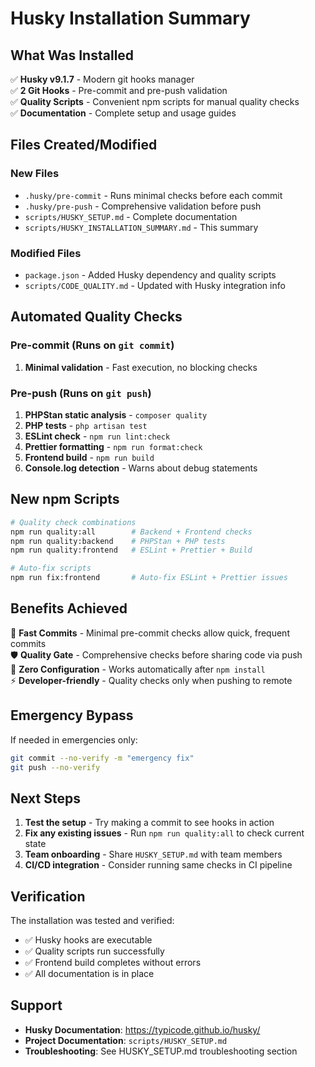 # Husky Installation Summary

## What Was Installed

✅ **Husky v9.1.7** - Modern git hooks manager  
✅ **2 Git Hooks** - Pre-commit and pre-push validation  
✅ **Quality Scripts** - Convenient npm scripts for manual quality checks  
✅ **Documentation** - Complete setup and usage guides

## Files Created/Modified

### New Files

- `.husky/pre-commit` - Runs minimal checks before each commit
- `.husky/pre-push` - Comprehensive validation before push
- `scripts/HUSKY_SETUP.md` - Complete documentation
- `scripts/HUSKY_INSTALLATION_SUMMARY.md` - This summary

### Modified Files

- `package.json` - Added Husky dependency and quality scripts
- `scripts/CODE_QUALITY.md` - Updated with Husky integration info

## Automated Quality Checks

### Pre-commit (Runs on `git commit`)

1. **Minimal validation** - Fast execution, no blocking checks

### Pre-push (Runs on `git push`)

1. **PHPStan static analysis** - `composer quality`
2. **PHP tests** - `php artisan test`
3. **ESLint check** - `npm run lint:check`
4. **Prettier formatting** - `npm run format:check`
5. **Frontend build** - `npm run build`
6. **Console.log detection** - Warns about debug statements

## New npm Scripts

```bash
# Quality check combinations
npm run quality:all        # Backend + Frontend checks
npm run quality:backend    # PHPStan + PHP tests
npm run quality:frontend   # ESLint + Prettier + Build

# Auto-fix scripts
npm run fix:frontend       # Auto-fix ESLint + Prettier issues
```

## Benefits Achieved

🚀 **Fast Commits** - Minimal pre-commit checks allow quick, frequent commits  
🛡️ **Quality Gate** - Comprehensive checks before sharing code via push  
🔄 **Zero Configuration** - Works automatically after `npm install`  
⚡ **Developer-friendly** - Quality checks only when pushing to remote

## Emergency Bypass

If needed in emergencies only:

```bash
git commit --no-verify -m "emergency fix"
git push --no-verify
```

## Next Steps

1. **Test the setup** - Try making a commit to see hooks in action
2. **Fix any existing issues** - Run `npm run quality:all` to check current state
3. **Team onboarding** - Share `HUSKY_SETUP.md` with team members
4. **CI/CD integration** - Consider running same checks in CI pipeline

## Verification

The installation was tested and verified:

- ✅ Husky hooks are executable
- ✅ Quality scripts run successfully
- ✅ Frontend build completes without errors
- ✅ All documentation is in place

## Support

- **Husky Documentation**: https://typicode.github.io/husky/
- **Project Documentation**: `scripts/HUSKY_SETUP.md`
- **Troubleshooting**: See HUSKY_SETUP.md troubleshooting section
